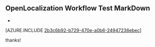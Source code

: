 ## OpenLocalization Workflow Test MarkDown
* 

[AZURE.INCLUDE [2b3c6b92-b729-470e-a0b6-24947236ebec](calleeMd1.md)]

 
thanks!